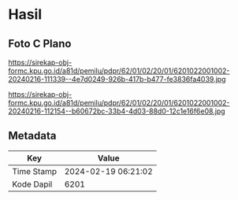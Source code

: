 # Hasil

## Foto C Plano

https://sirekap-obj-formc.kpu.go.id/a81d/pemilu/pdpr/62/01/02/20/01/6201022001002-20240216-111339--4e7d0249-926b-417b-b477-fe3836fa4039.jpg

https://sirekap-obj-formc.kpu.go.id/a81d/pemilu/pdpr/62/01/02/20/01/6201022001002-20240216-112154--b60672bc-33b4-4d03-88d0-12c1e16f6e08.jpg


## Metadata

| Key        | Value               |
| ---------- | ------------------- |
| Time Stamp | 2024-02-19 06:21:02 |
| Kode Dapil | 6201                |



